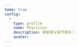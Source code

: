 ```yaml
---
home: true
config:
  -
    type: profile
    name: Physicscw
    description: 祝爸爸父亲节快乐！
    avatar: 
---
```

